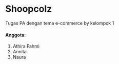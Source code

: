 # Shoopcolz
Tugas PA dengan tema e-commerce by kelompok 1
#### Anggota:
1. Athira Fahmi
2. Annita
3. Naura
